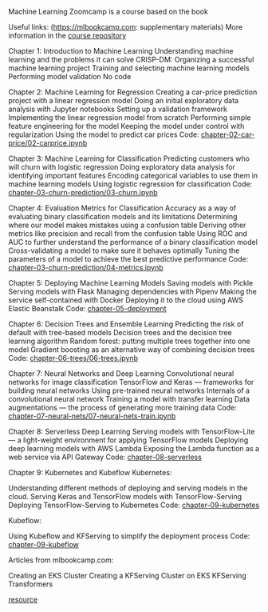Machine Learning Zoomcamp is a course based on the book

Useful links:
(https://mlbookcamp.com: supplementary materials) 
More information in the [course repository](http://mlzoomcamp.com/)

Chapter 1: Introduction to Machine Learning
Understanding machine learning and the problems it can solve
CRISP-DM: Organizing a successful machine learning project
Training and selecting machine learning models
Performing model validation
No code

Chapter 2: Machine Learning for Regression
Creating a car-price prediction project with a linear regression model
Doing an initial exploratory data analysis with Jupyter notebooks
Setting up a validation framework
Implementing the linear regression model from scratch
Performing simple feature engineering for the model
Keeping the model under control with regularization
Using the model to predict car prices
Code: [chapter-02-car-price/02-carprice.ipynb](https://github.com/alexeygrigorev/mlbookcamp-code/blob/master/chapter-02-car-price/02-carprice.ipynb)

Chapter 3: Machine Learning for Classification
Predicting customers who will churn with logistic regression
Doing exploratory data analysis for identifying important features
Encoding categorical variables to use them in machine learning models
Using logistic regression for classification
Code: [chapter-03-churn-prediction/03-churn.ipynb](https://github.com/alexeygrigorev/mlbookcamp-code/blob/master/chapter-03-churn-prediction/03-churn.ipynb)

Chapter 4: Evaluation Metrics for Classification
Accuracy as a way of evaluating binary classification models and its limitations
Determining where our model makes mistakes using a confusion table
Deriving other metrics like precision and recall from the confusion table
Using ROC and AUC to further understand the performance of a binary classification model
Cross-validating a model to make sure it behaves optimally
Tuning the parameters of a model to achieve the best predictive performance
Code: [chapter-03-churn-prediction/04-metrics.ipynb](https://github.com/alexeygrigorev/mlbookcamp-code/blob/master/chapter-03-churn-prediction/04-metrics.ipynb)

Chapter 5: Deploying Machine Learning Models
Saving models with Pickle
Serving models with Flask
Managing dependencies with Pipenv
Making the service self-contained with Docker
Deploying it to the cloud using AWS Elastic Beanstalk
Code: [chapter-05-deployment](https://github.com/alexeygrigorev/mlbookcamp-code/blob/master/chapter-05-deployment)

Chapter 6: Decision Trees and Ensemble Learning
Predicting the risk of default with tree-based models
Decision trees and the decision tree learning algorithm
Random forest: putting multiple trees together into one model
Gradient boosting as an alternative way of combining decision trees
Code: [chapter-06-trees/06-trees.ipynb](https://github.com/alexeygrigorev/mlbookcamp-code/blob/master/chapter-06-trees/06-trees.ipynb)

Chapter 7: Neural Networks and Deep Learning
Convolutional neural networks for image classification
TensorFlow and Keras — frameworks for building neural networks
Using pre-trained neural networks
Internals of a convolutional neural network
Training a model with transfer learning
Data augmentations — the process of generating more training data
Code: [chapter-07-neural-nets/07-neural-nets-train.ipynb](https://github.com/alexeygrigorev/mlbookcamp-code/blob/master/chapter-07-neural-nets/07-neural-nets-train.ipynb)

Chapter 8: Serverless Deep Learning
Serving models with TensorFlow-Lite — a light-weight environment for applying TensorFlow models
Deploying deep learning models with AWS Lambda
Exposing the Lambda function as a web service via API Gateway
Code: [chapter-08-serverless](https://github.com/alexeygrigorev/mlbookcamp-code/blob/master/chapter-08-serverless)

Chapter 9: Kubernetes and Kubeflow
Kubernetes:

Understanding different methods of deploying and serving models in the cloud.
Serving Keras and TensorFlow models with TensorFlow-Serving
Deploying TensorFlow-Serving to Kubernetes
Code: [chapter-09-kubernetes](https://github.com/alexeygrigorev/mlbookcamp-code/blob/master/chapter-09-kubernetes)

Kubeflow:

Using Kubeflow and KFServing to simplify the deployment process
Code: [chapter-09-kubeflow](https://github.com/alexeygrigorev/mlbookcamp-code/blob/master/chapter-09-kubeflow)

Articles from mlbookcamp.com:

Creating an EKS Cluster
Creating a KFServing Cluster on EKS
KFServing Transformers

[resource](https://github.com/alexeygrigorev/mlbookcamp-code/tree/master#readme)
